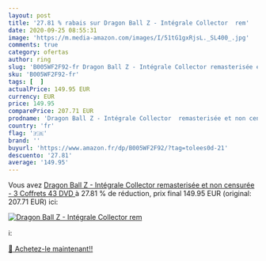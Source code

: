 ```yaml
---
layout: post
title: '27.81 % rabais sur Dragon Ball Z - Intégrale Collector  rem'
date: 2020-09-25 08:55:31
image: 'https://m.media-amazon.com/images/I/51tG1gxRjsL._SL400_.jpg'
comments: true
category: ofertas
author: ring
slug: 'B005WF2F92-fr Dragon Ball Z - Intégrale Collector remasterisée et non...'
sku: 'B005WF2F92-fr'
tags: [  ]
actualPrice: 149.95 EUR
currency: EUR
price: 149.95
comparePrice: 207.71 EUR
prodname: 'Dragon Ball Z - Intégrale Collector  remasterisée et non censurée  - 3 Coffrets  43 DVD '
country: 'fr'
flag: '🇫🇷'
brand: ''
buyurl: 'https://www.amazon.fr/dp/B005WF2F92/?tag=tolees0d-21'
descuento: '27.81'
average: '149.95'
---
```


Vous avez [Dragon Ball Z - Intégrale Collector  remasterisée et non censurée  - 3 Coffrets  43 DVD ](https://www.amazon.fr/dp/B005WF2F92/?tag=tolees0d-21)  à  27.81 % de réduction, prix final  149.95 EUR (original: 207.71 EUR) ici:

[![Dragon Ball Z - Intégrale Collector  rem](https://m.media-amazon.com/images/I/51tG1gxRjsL._SL400_.jpg)](https://www.amazon.fr/dp/B005WF2F92/?tag=tolees0d-21)

ℹ️:


[🛒 Achetez-le maintenant!!](https://www.amazon.fr/dp/B005WF2F92/?tag=tolees0d-21)
